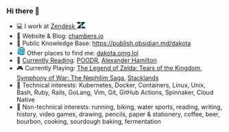 ### Hi there 🤙

- 💻 I work at [Zendesk <img src=assets/zendesk-solo-z-logo.png width=20px>](https://github.com/zendesk)
- 💬 Website & Blog: [chambers.io]
- 🧠 Public Knowledge Base: https://publish.obsidian.md/dakota
- <img src=assets/omg-dot-lol-favicon.png width=20px> Other places to find me: [dakota.omg.lol]
- 📖 [Currently Reading]: [POODR], [Alexander Hamilton]
- 🎮 Currently Playing: [The Legend of Zelda: Tears of the Kingdom], [Symphony of War: The Nephilim Saga], [Stacklands]
- 🐳 Technical interests: Kubernetes, Docker, Containers, Linux, Unix, Bash, Ruby, Rails, GoLang, Vim, Git, GitHub Actions, Spinnaker, Cloud Native
- 🍞 Non-technical interests: running, biking, water sports, reading, writing, history, video games, drawing, pencils, paper & stationery, coffee, beer, bourbon, cooking, sourdough baking, fermentation
  
[chambers.io]:https://chambers.io
[dakota.omg.lol]:https://dakota.omg.lol/
[Currently Reading]:https://www.goodreads.com/user/show/44353038-dakota-chambers
[Symphony of War: The Nephilim Saga]:https://store.steampowered.com/app/1488200/Symphony_of_War_The_Nephilim_Saga/
[The Legend of Zelda: Tears of the Kingdom]:https://www.zelda.com/tears-of-the-kingdom/
[Stacklands]:https://store.steampowered.com/app/1948280/Stacklands/
[POODR]:https://www.poodr.com/
[Alexander Hamilton]: https://www.goodreads.com/book/show/16130.Alexander_Hamilton
